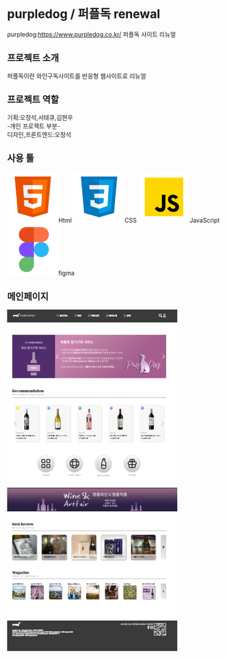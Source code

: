 # purpledog / 퍼플독 renewal
purpledog:https://www.purpledog.co.kr/ 퍼플독 사이트 리뉴얼

## 프로젝트 소개
퍼플독이란 와인구독사이트를 반응형 웹사이트로 리뉴얼

## 프로젝트 역할
기획:오정석,서태큐,김현우 </br>
-개인 프로젝트 부분- </br>
디자인,프론트엔드:오정석

## 사용 툴
<img src="/readme_img/html.svg" width="120px" height="120px" title="px(픽셀) 크기 설정" alt="html">Html</img>
<img src="/readme_img/css.svg" width="120px" height="120px" title="px(픽셀) 크기 설정" alt="css">CSS</img>
<img src="/readme_img/javascript.svg" width="120px" height="120px" title="px(픽셀) 크기 설정" alt="javascript">JavaScript</img>
<img src="/readme_img/figma.svg" width="120px" height="120px" title="px(픽셀) 크기 설정" alt="figma">figma</img>

## 메인페이지
<img src="/readme_img/index.png" alt="index"></img>
